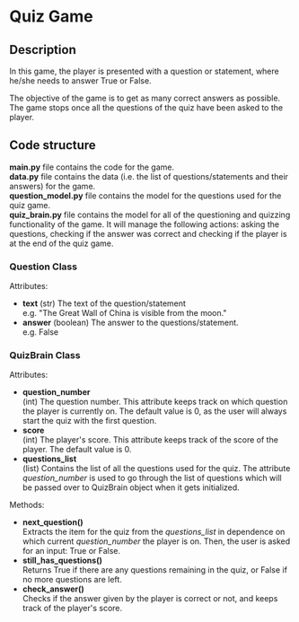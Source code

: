 # Quiz Game

## Description

In this game, the player is presented with a question or statement, where he/she needs to answer True or False. 

The objective of the game is to get as many correct answers as possible. The game stops once all the questions of the quiz have been asked to the player. 

## Code structure

**main.py** file contains the code for the game.  
**data.py** file contains the data (i.e. the list of questions/statements and their answers) for the game.  
**question_model.py** file contains the model for the questions used for the quiz game.  
**quiz_brain.py** file contains the model for all of the questioning and quizzing functionality of the game. It will manage the following actions: asking the questions, checking if the answer was correct and checking if the player is at the end of the quiz game.  

### Question Class
Attributes:
- **text**
   (str) The text of the question/statement  
   e.g. "The Great Wall of China is visible from the moon."  
- **answer**
   (boolean) The answer to the questions/statement.  
   e.g. False  

### QuizBrain Class  
Attributes:
- **question_number**  
(int) The question number. This attribute keeps track on which question the player is currently on. The default value is 0, as the user will always start the quiz with the first question.  
- **score**  
(int) The player's score. This attribute keeps track of the score of the player. The default value is 0.  
 - **questions_list**  
(list) Contains the list of all the questions used for the quiz. The attribute *question_number* is used to go through the list of questions which will be passed over to QuizBrain object when it gets initialized.  

Methods:
- **next_question()**  
Extracts the item for the quiz from the *questions_list* in dependence on which current *question_number* the player is on. Then, the user is asked for an input: True or False.  
- **still_has_questions()**  
Returns True if there are any questions remaining in the quiz, or False if no more questions are left.   
 - **check_answer()**  
Checks if the answer given by the player is correct or not, and keeps track of the player's score.   
   
